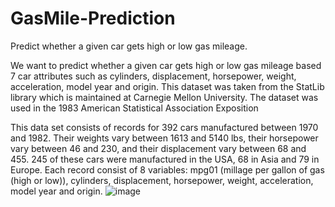 # GasMile-Prediction
Predict whether a given car gets high or low gas mileage.

We want to predict whether a given car gets high or low gas mileage based 7 car attributes such as cylinders, displacement, horsepower, weight, acceleration, model year and origin. This dataset was taken from the StatLib library which is maintained at Carnegie Mellon University. The dataset was used in the 1983 American Statistical Association Exposition

This data set consists of records for 392 cars manufactured between 1970 and 1982. Their weights vary between 1613 and 5140 lbs, their horsepower vary between 46 and 230, and their displacement vary between 68 and 455. 245 of these cars were manufactured in the USA, 68 in Asia and 79 in Europe. Each record consist of 8 variables: mpg01 (millage per gallon of gas (high or low)), cylinders, displacement, horsepower, weight, acceleration, model year and origin.
![image](https://user-images.githubusercontent.com/95977536/145727189-baacef65-9a9d-4551-8f4f-37b5ee24299f.png)

